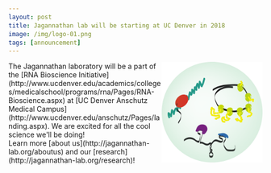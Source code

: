```yaml
---
layout: post
title: Jagannathan lab will be starting at UC Denver in 2018
image: /img/logo-01.png
tags: [announcement]
---
```


<img align="right" src="/img/logo-01.png" style="width:200px !important;height:200px !important;" />
The Jagannathan laboratory will be a part of the [RNA Bioscience Initiative](http://www.ucdenver.edu/academics/colleges/medicalschool/programs/rna/Pages/RNA-Bioscience.aspx) at [UC Denver Anschutz Medical Campus](http://www.ucdenver.edu/anschutz/Pages/landing.aspx). We are excited for all the cool science we'll be doing!   
<br>
Learn more [about us](http://jagannathan-lab.org/aboutus) and our [research](http://jagannathan-lab.org/research)!  
<br>
<br>
